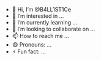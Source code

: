 - 👋 Hi, I’m @B4LL1ST1Ce
- 👀 I’m interested in ...
- 🌱 I’m currently learning ...
- 💞️ I’m looking to collaborate on ...
- 📫 How to reach me ...
- 😄 Pronouns: ...
- ⚡ Fun fact: ...

<!---
B4LL1ST1Ce/B4LL1ST1Ce is a ✨ special ✨ repository because its `README.md` (this file) appears on your GitHub profile.
You can click the Preview link to take a look at your changes.
--->
